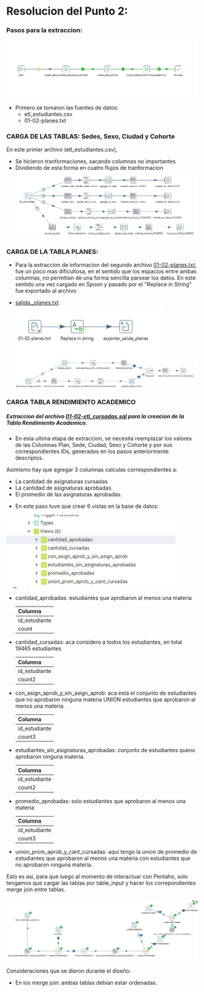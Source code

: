 # Resolucion del Punto 2: 
### Pasos para la extraccion: 

![proceso ETL extraccion tranformacion y carga en tablas](img/proceso_etl_p2tp01.jpg)

+ Primero se tomaron las fuentes de datos: 
    - etl_estudiantes.csv 
    - 01-02-planes.txt

### CARGA DE LAS TABLAS: Sedes, Sexo, Ciudad y Cohorte
En este primer archivo (etl_estudiantes.csv), 
* Se hicieron tranformaciones, sacando columnas no importantes
* Dividiendo de esta forma en cuatro flujos de tranformacion
![extraccion de datos de las Tablas Sedes, Sexo Cohorte y Ciudad](img/extraccion-tablas-primarias.jpg)

### CARGA DE LA TABLA PLANES: 
* Para la extraccion de informacion del segundo archivo [01-02-planes.txt](data/01-02-planes.txt), fue un poco mas dificultosa, en el sentido que los espacios entre ambas columnas, no permitian de una forma sencilla parsear los datos. 
En este sentido una vez cargado en Spoon y pasado por el "Replace in String" fue exportado al archivo 
- [salida._planes.txt](data/salida_planes.txt) 
![Extraccion en Spoon](img/extraccion-tabla-planes.jpg)
![Extraccion Transformacion Carga Tabla Planes](img/carga-tabla-planes-2.jpg)

### CARGA TABLA RENDIMIENTO ACADEMICO
##### Extraccion del archivo [01-02-etl_cursadas.sql](data/01-02-etl_cursadas.sql) para la creacion de la Tabla Rendimiento Academico.

+ En esta ultima etapa de extraccion, se necesita reemplazar los valores de las Columnas Plan, Sede, Ciudad, Sexo y Cohorte y  por sus correspondientes IDs, generados en los pasos anteriormente descriptos. 

Asimismo hay que agregar 3 columnas calculas correspondientes a: 
- La cantidad de asignaturas cursadas
- La cantidad de asignaturas aprobadas
- El promedio de las asignaturas aprobadas. 

+ En este paso tuve que crear 6 vistas en la base de datos:     

![Views rendimiento academico](img/creacion-views-rendimiento-academico.jpg)

- cantidad_aprobadas: estudiantes que aprobaron al menos una materia

    |    Columna     |    
    | -------------- |
    | id_estudiante  |
    |    count       |

- cantidad_cursadas: aca considero a todos los estudiantes, en total 19465 estudiantes

    |    Columna     |    
    | -------------- |
    | id_estudiante  |
    |    count2      |

- con_asign_aprob_y_sin_asign_aprob: aca esta el conjunto de estudiantes que no aprobaron ninguna materia UNION estudiantes que aprobaron al menos una materia. 

    |    Columna     |    
    | -------------- |
    | id_estudiante  |
    |    count3      |

- estudiantes_sin_asignaturas_aprobadas: conjunto de estudiantes queno aprobaron ninguna materia. 

    |    Columna     |
    | -------------- |
    | id_estudiante  |
    |    count2      |

- promedio_aprobadas: solo estudiantes que aprobaron al menos una materia

    |    Columna     |
    | -------------- |
    | id_estudiante  |
    |    count3      |

- union_prom_aprob_y_cant_cursadas: aqui tengo la union de promedio de estudiantes que aprobaron al menos una materia con estudiantes que no aprobaron ninguna materia. 

Esto es asi, para que luego al momento de interactuar con Pentaho, solo tengamos que cargar las tablas por table_input y hacer los correpondientes merge join entre tablas. 

![uso de views en spoon](img/uso-views-en-spoon.jpg)

Consideraciones que se dieron durante el diseño:
-  En los merge join: ambas tablas debian estar ordenadas. 

